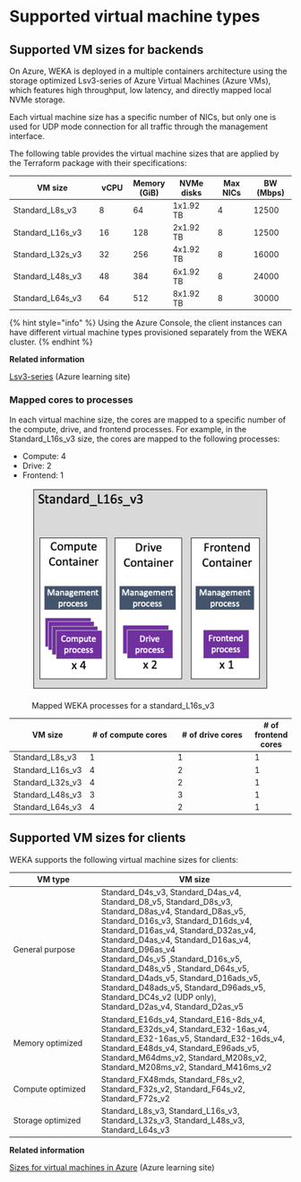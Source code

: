 # Supported virtual machine types

## Supported VM sizes for backends

On Azure, WEKA is deployed in a multiple containers architecture using the storage optimized Lsv3-series  of Azure Virtual Machines (Azure VMs), which features high throughput, low latency, and directly mapped local NVMe storage.

Each virtual machine size has a specific number of NICs, but only one is used for UDP mode connection for all traffic through the management interface.&#x20;

The following table provides the virtual machine sizes that are applied by the Terraform package with their specifications:

<table><thead><tr><th width="196.33333333333331">VM size</th><th width="76">vCPU</th><th>Memory (GiB)</th><th width="128">NVMe disks</th><th width="108">Max NICs</th><th width="100" data-type="number">BW (Mbps)</th></tr></thead><tbody><tr><td>Standard_L8s_v3</td><td>8</td><td>64</td><td>1x1.92 TB</td><td>4</td><td>12500</td></tr><tr><td>Standard_L16s_v3</td><td>16</td><td>128</td><td>2x1.92 TB</td><td>8</td><td>12500</td></tr><tr><td>Standard_L32s_v3</td><td>32</td><td>256</td><td>4x1.92 TB</td><td>8</td><td>16000</td></tr><tr><td>Standard_L48s_v3</td><td>48</td><td>384</td><td>6x1.92 TB</td><td>8</td><td>24000</td></tr><tr><td>Standard_L64s_v3</td><td>64</td><td>512</td><td>8x1.92 TB</td><td>8</td><td>30000</td></tr></tbody></table>

{% hint style="info" %}
Using the Azure Console, the client instances can have different virtual machine types provisioned separately from the WEKA cluster.
{% endhint %}

**Related information**

[Lsv3-series](https://learn.microsoft.com/en-us/azure/virtual-machines/lsv3-series) (Azure learning site)

### Mapped cores to processes

In each virtual machine size, the cores are mapped to a specific number of the compute, drive, and frontend processes. For example, in the Standard\_L16s\_v3 size, the cores are mapped to the following processes:

* Compute: 4
* Drive: 2
* Frontend: 1

<figure><img src="../../.gitbook/assets/azure_lvs16.png" alt=""><figcaption><p>Mapped WEKA processes for a standard_L16s_v3</p></figcaption></figure>

<table><thead><tr><th>VM size</th><th width="180"># of compute cores</th><th width="161"># of drive cores</th><th># of frontend cores</th></tr></thead><tbody><tr><td>Standard_L8s_v3</td><td>1</td><td>1</td><td>1</td></tr><tr><td>Standard_L16s_v3</td><td>4</td><td>2</td><td>1</td></tr><tr><td>Standard_L32s_v3</td><td>4</td><td>2</td><td>1</td></tr><tr><td>Standard_L48s_v3</td><td>3</td><td>3</td><td>1</td></tr><tr><td>Standard_L64s_v3</td><td>4</td><td>2</td><td>1</td></tr></tbody></table>

## Supported VM sizes for clients

WEKA supports the following virtual machine sizes for clients:

<table><thead><tr><th width="143">VM type</th><th>VM size</th></tr></thead><tbody><tr><td>General purpose</td><td>Standard_D4s_v3, Standard_D4as_v4, Standard_D8_v5, Standard_D8s_v3, Standard_D8as_v4, Standard_D8as_v5, Standard_D16s_v3, Standard_D16ds_v4, Standard_D16as_v4, Standard_D32as_v4, Standard_D4as_v4, Standard_D16as_v4, Standard_D96as_v4<br>Standard_D4s_v5 ,Standard_D16s_v5, Standard_D48s_v5 , Standard_D64s_v5,<br>Standard_D4ads_v5, Standard_D16ads_v5, Standard_D48ads_v5, Standard_D96ads_v5,<br>Standard_DC4s_v2 (UDP only),<br>Standard_D2as_v4, Standard_D2as_v5</td></tr><tr><td>Memory optimized</td><td>Standard_E16ds_v4, Standard_E16-8ds_v4, Standard_E32ds_v4, Standard_E32-16as_v4, Standard_E32-16as_v5, Standard_E32-16ds_v4, Standard_E48ds_v4, Standard_E96ads_v5, Standard_M64dms_v2, Standard_M208s_v2, Standard_M208ms_v2, Standard_M416ms_v2</td></tr><tr><td>Compute optimized</td><td>Standard_FX48mds, Standard_F8s_v2, Standard_F32s_v2, Standard_F64s_v2, Standard_F72s_v2</td></tr><tr><td>Storage optimized</td><td>Standard_L8s_v3, Standard_L16s_v3, Standard_L32s_v3, Standard_L48s_v3, Standard_L64s_v3</td></tr></tbody></table>



**Related information**

[Sizes for virtual machines in Azure](https://learn.microsoft.com/en-us/azure/virtual-machines/sizes) (Azure learning site)
